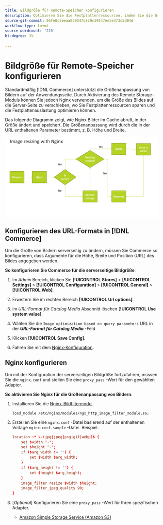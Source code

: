 ```yaml
---
title: Bildgröße für Remote-Speicher konfigurieren
description: Optimieren Sie die Festplattenressourcen, indem Sie die Größe des serverseitigen Bildes konfigurieren.
source-git-commit: 96fe0c5eeaa029347c829c39547ee5e473c8d04d
workflow-type: tm+mt
source-wordcount: '226'
ht-degree: 1%

---
```


# Bildgröße für Remote-Speicher konfigurieren

Standardmäßig [!DNL Commerce] unterstützt die Größenanpassung von Bildern auf der Anwendungsseite. Durch Aktivierung des Remote Storage-Moduls können Sie jedoch Nginx verwenden, um die Größe des Bildes auf die Server-Seite zu verschieben, wo Sie Festplattenressourcen sparen und die Festplattenauslastung optimieren können.

Das folgende Diagramm zeigt, wie Nginx Bilder im Cache abruft, in der Größe ändert und speichert. Die Größenanpassung wird durch die in der URL enthaltenen Parameter bestimmt, z. B. Höhe und Breite.

![Bildgröße](../../assets/configuration/remote-storage-nginx-image-resize.png)

## Konfigurieren des URL-Formats in [!DNL Commerce]

Um die Größe von Bildern serverseitig zu ändern, müssen Sie Commerce so konfigurieren, dass Argumente für die Höhe, Breite und Position (URL) des Bildes angegeben werden.

**So konfigurieren Sie Commerce für die serverseitige Bildgröße**:

1. Im _Admin_ Bereich, klicken Sie **[!UICONTROL Stores]** > **[!UICONTROL Settings]** > **[!UICONTROL Configuration]** > **[!UICONTROL General]** > **[!UICONTROL Web]**.

1. Erweitern Sie im rechten Bereich **[!UICONTROL Url options]**.

1. Im _URL-Format für Catalog Media_ Abschnitt löschen **[!UICONTROL Use system value]**.

1. Wählen Sie die `Image optimization based on query parameters` URL in der **_URL-Format für Catalog Media_** -Feld.

1. Klicken **[!UICONTROL Save Config]**.

1. Fahren Sie mit dem [Nginx-Konfiguration](#configure-nginx).

## Nginx konfigurieren

Um mit der Konfiguration der serverseitigen Bildgröße fortzufahren, müssen Sie die `nginx.conf` und stellen Sie eine `proxy_pass` -Wert für den gewählten Adapter.

**So aktivieren Sie Nginx für die Größenanpassung von Bildern**:

1. Installieren Sie die [Nginx-Bildfiltermodul][nginx-module].

   ```shell
   load_module /etc/nginx/modules/ngx_http_image_filter_module.so;
   ```

1. Erstellen Sie eine `nginx.conf` -Datei basierend auf der enthaltenen Vorlage `nginx.conf.sample` -Datei. Beispiel:

   ```conf
   location ~* \.(jpg|jpeg|png|gif|webp)$ {
       set $width "-";
       set $height "-";
       if ($arg_width != '') {
           set $width $arg_width;
       }
       if ($arg_height != '') {
           set $height $arg_height;
       }
       image_filter resize $width $height;
       image_filter_jpeg_quality 90;
   }
   ```

1. [_Optional_] Konfigurieren Sie eine `proxy_pass` -Wert für Ihren spezifischen Adapter.

   - [Amazon Simple Storage Service (Amazon S3)](remote-storage-aws-s3.md)

<!-- link definitions -->

[nginx-module]: https://nginx.org/en/docs/http/ngx_http_image_filter_module.html
